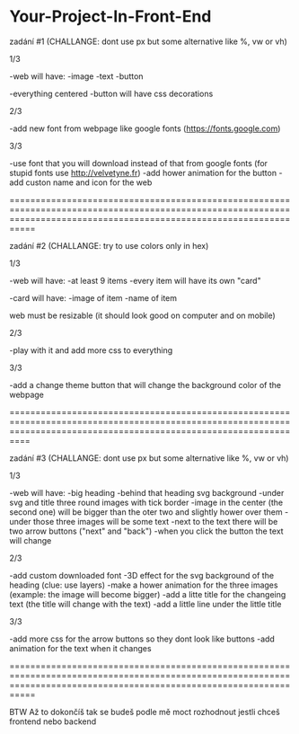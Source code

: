 # Your-Project-In-Front-End

zadání #1 (CHALLANGE: dont use px but some alternative like %, vw or vh)

1/3

-web will have:
  -image
  -text
  -button
  
-everything centered
-button will have css decorations

2/3

-add new font from webpage like google fonts (https://fonts.google.com)

3/3

-use font that you will download instead of that from google fonts (for stupid fonts use http://velvetyne.fr)
-add hower animation for the button
-add custon name and icon for the web

=======================================================================================================================================================================

zadání #2 (CHALLANGE: try to use colors only in hex)

1/3

-web will have:
  -at least 9 items
  -every item will have its own "card"

-card will have:
  -image of item
  -name of item
  
 web must be resizable (it should look good on computer and on mobile)
 
 2/3
 
 -play with it and add more css to everything
 
 3/3
 
 -add a change theme button that will change the background color of the webpage
 
 ======================================================================================================================================================================
 
 zadání #3 (CHALLANGE: dont use px but some alternative like %, vw or vh)
 
 1/3
 
 -web will have:
  -big heading
  -behind that heading svg background
  -under svg and title three round images with tick border
  -image in the center (the second one) will be bigger than the oter two and slightly hower over them
  -under those three images will be some text
  -next to the text there will be two arrow buttons ("next" and "back")
  -when you click the button the text will change
 
 2/3
 
 -add custom downloaded font
 -3D effect for the svg background of the heading (clue: use layers)
 -make a hower animation for the three images (example: the image will become bigger)
 -add a litte title for the changeing text (the title will change with the text)
 -add a little line under the little title 
 
 3/3
 
 -add more css for the arrow buttons so they dont look like buttons
 -add animation for the text when it changes

=======================================================================================================================================================================

BTW Až to dokončíš tak se budeš podle mě moct rozhodnout jestli chceš frontend nebo backend

